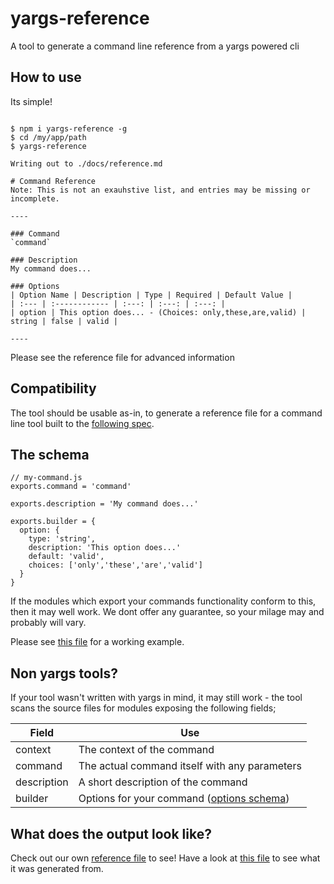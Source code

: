 # yargs-reference
A tool to generate a command line reference from a yargs powered cli

## How to use

Its simple!

```

$ npm i yargs-reference -g
$ cd /my/app/path
$ yargs-reference

Writing out to ./docs/reference.md

# Command Reference
Note: This is not an exauhstive list, and entries may be missing or incomplete.

----

### Command
`command`

### Description
My command does...

### Options
| Option Name | Description | Type | Required | Default Value |
| :--- | :------------ | :---: | :---: | :---: |
| option | This option does... - (Choices: only,these,are,valid) | string | false | valid |

----

```

Please see the reference file for advanced information

## Compatibility

The tool should be usable as-in, to generate a reference file for a command line tool built to the [following spec](https://github.com/yargs/yargs/blob/master/docs/advanced.md#example-command-hierarchy-using-commanddir).

## The schema

```
// my-command.js
exports.command = 'command'

exports.description = 'My command does...'

exports.builder = {
  option: {
    type: 'string',
    description: 'This option does...'
    default: 'valid',
    choices: ['only','these','are','valid']
  }
}
```

If the modules which export your commands functionality conform to this, then it may well work. We dont offer any guarantee, so your milage may and probably will vary.

Please see [this file](./bin/cmd/index.js) for a working example.

## Non yargs tools?

If your tool wasn't written with yargs in mind, it may still work - the tool scans the source files for modules exposing the following fields;

|  Field  |  Use  |
|---------|-------|
|  context  |  The context of the command  |
|  command  |  The actual command itself with any parameters  |
|  description  |  A short description of the command  |
|  builder  |  Options for your command ([options schema](https://github.com/yargs/yargs/blob/master/docs/advanced.md#providing-a-command-module))  |



## What does the output look like?

Check out our own [reference file](./docs/reference.md) to see! Have a look at [this file](./bin/cmd/index.js) to see what it was generated from.
